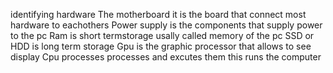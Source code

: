  identifying hardware 
The motherboard it is the board that connect most hardware to eachothers 
Power supply is the components that supply power to the pc
Ram is short termstorage usally called memory of the pc 
SSD or HDD is long term storage 
Gpu is the graphic processor that allows to see display 
Cpu processes processes and excutes them this runs the computer 
